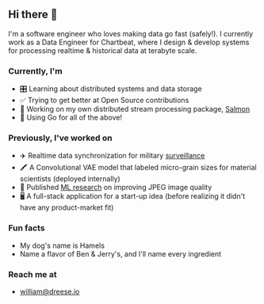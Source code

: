 ## Hi there 👋

I'm a software engineer who loves making data go fast (safely!). I currently work as a Data Engineer for Chartbeat, where I design & develop systems for processing realtime & historical data at terabyte scale.

### Currently, I'm
- 🎛 Learning about distributed systems and data storage
- ✅ Trying to get better at Open Source contributions
- 🐠 Working on my own distributed stream processing package, [Salmon](https://github.com/Dreeseaw/salmon "Be warned, it's a WIP")
- 🦦 Using Go for all of the above!

### Previously, I've worked on
- ✈️ Realtime data synchronization for military [surveillance](https://www.logostech.net/products/kestrel-block-ii/ "No weapons/targeting involved")
- 🖍 A Convolutional VAE model that labeled micro-grain sizes for material scientists (deployed internally)
- 🔬 Published [ML research](https://arxiv.org/pdf/1803.05863.pdf "Learned Neural Iterative Decoding for Lossy Image Compression Systems") on improving JPEG image quality
- 🖥 A full-stack application for a start-up idea (before realizing it didn't have any product-market fit)

### Fun facts
- My dog's name is Hamels
- Name a flavor of Ben & Jerry's, and I'll name every ingredient 

### Reach me at
- william@dreese.io
